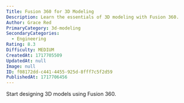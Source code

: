 ```yaml
---
Title: Fusion 360 for 3D Modeling
Description: Learn the essentials of 3D modeling with Fusion 360.
Author: Grace Red
PrimaryCategory: 3d-modeling
SecondaryCategories:
  - Engineering
Rating: 8.3
Difficulty: MEDIUM
CreatedAt: 1717705509
UpdatedAt: null
Image: null
ID: f08172dd-c441-4455-925d-8fff7c5f2d59
PublishedAt: 1717706456
---
```

Start designing 3D models using Fusion 360.
